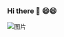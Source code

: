 ### Hi there 👋  😄😄 

![图片](https://www.gravatar.com/avatar/7a585313ed855e8d652cbb3154a6056e?s=300&d=mm&r=g)

<!--
**zs1621/zs1621** is a ✨ _special_ ✨ repository because its `README.md` (this file) appears on your GitHub profile.

Here are some ideas to get you started:

- 🔭 I’m currently working on ...
- 🌱 I’m currently learning ...
- 👯 I’m looking to collaborate on ...
- 🤔 I’m looking for help with ...
- 💬 Ask me about ...
- 📫 How to reach me: ...
- 😄 Pronouns: ...
- ⚡ Fun fact: ...
-->
